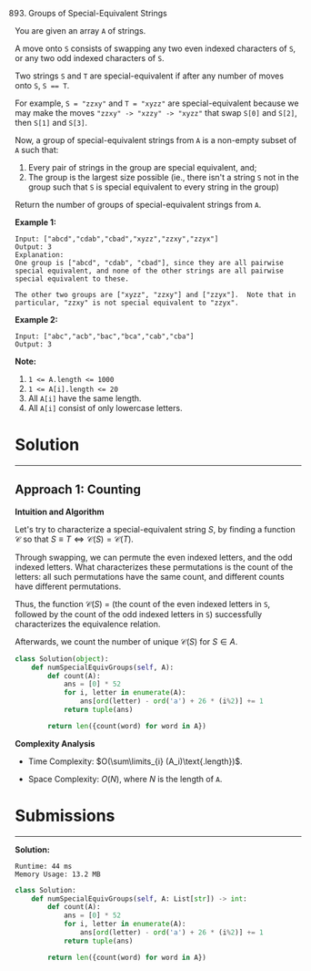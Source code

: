 893. Groups of Special-Equivalent Strings

You are given an array `A` of strings.

A move onto `S` consists of swapping any two even indexed characters of `S`, or any two odd indexed characters of `S`.

Two strings `S` and `T` are special-equivalent if after any number of moves onto `S`, `S == T`.

For example, `S = "zzxy"` and `T = "xyzz"` are special-equivalent because we may make the moves `"zzxy" -> "xzzy" -> "xyzz"` that swap `S[0]` and `S[2]`, then `S[1]` and `S[3]`.

Now, a group of special-equivalent strings from `A` is a non-empty subset of `A` such that:

1. Every pair of strings in the group are special equivalent, and;
1. The group is the largest size possible (ie., there isn't a string `S` not in the group such that `S` is special equivalent to every string in the group)

Return the number of groups of special-equivalent strings from `A`.

 
**Example 1:**
```
Input: ["abcd","cdab","cbad","xyzz","zzxy","zzyx"]
Output: 3
Explanation: 
One group is ["abcd", "cdab", "cbad"], since they are all pairwise special equivalent, and none of the other strings are all pairwise special equivalent to these.

The other two groups are ["xyzz", "zzxy"] and ["zzyx"].  Note that in particular, "zzxy" is not special equivalent to "zzyx".
```

**Example 2:**
```
Input: ["abc","acb","bac","bca","cab","cba"]
Output: 3
```

**Note:**

1. `1 <= A.length <= 1000`
1. `1 <= A[i].length <= 20`
1. All `A[i]` have the same length.
1. All `A[i]` consist of only lowercase letters.

# Solution
---
## Approach 1: Counting
**Intuition and Algorithm**

Let's try to characterize a special-equivalent string $S$, by finding a function $\mathcal{C}$ so that $S \equiv T \iff \mathcal{C}(S) = \mathcal{C}(T)$.

Through swapping, we can permute the even indexed letters, and the odd indexed letters. What characterizes these permutations is the count of the letters: all such permutations have the same count, and different counts have different permutations.

Thus, the function $\mathcal{C}(S)$ = (the count of the even indexed letters in `S`, followed by the count of the odd indexed letters in `S`) successfully characterizes the equivalence relation.

Afterwards, we count the number of unique $\mathcal{C}(S)$ for $S \in A$.

```python
class Solution(object):
    def numSpecialEquivGroups(self, A):
        def count(A):
            ans = [0] * 52
            for i, letter in enumerate(A):
                ans[ord(letter) - ord('a') + 26 * (i%2)] += 1
            return tuple(ans)

        return len({count(word) for word in A})
```

**Complexity Analysis**

* Time Complexity: $O(\sum\limits_{i} (A_i)\text{.length})$.

* Space Complexity: $O(N)$, where $N$ is the length of `A`.

# Submissions
---
**Solution:**
```
Runtime: 44 ms
Memory Usage: 13.2 MB
```
```python
class Solution:
    def numSpecialEquivGroups(self, A: List[str]) -> int:
        def count(A):
            ans = [0] * 52
            for i, letter in enumerate(A):
                ans[ord(letter) - ord('a') + 26 * (i%2)] += 1
            return tuple(ans)

        return len({count(word) for word in A})
```